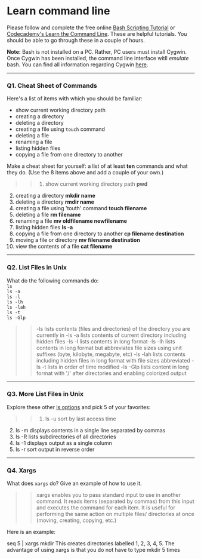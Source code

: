 # Learn command line

Please follow and complete the free online [Bash Scripting Tutorial](https://ryanstutorials.net/bash-scripting-tutorial/) or [Codecademy's Learn the Command Line](https://www.codecademy.com/learn/learn-the-command-line). These are helpful tutorials. You should be able to go through these in a couple of hours.

**Note:** Bash is not installed on a PC. Rather, PC users must install Cygwin. Once Cygwin has been installed, the command line interface witll _emulate_ bash. You can find all information regarding Cygwin [here](https://www.cygwin.com/).

---

### Q1.  Cheat Sheet of Commands  

Here's a list of items with which you should be familiar:  
* show current working directory path
* creating a directory
* deleting a directory
* creating a file using `touch` command
* deleting a file
* renaming a file
* listing hidden files
* copying a file from one directory to another

Make a cheat sheet for yourself: a list of at least **ten** commands and what they do.  (Use the 8 items above and add a couple of your own.)  

> > 1. show current working directory path **pwd**
2. creating a directory **mkdir name**
3. deleting a directory **rmdir name**
4. creating a file using 'touth' command **touch filename**
5. deleting a file **rm filename**
6. renaming a file **mv oldfilename newfilename**
7. listing hidden files **ls -a**
8. copying a file from one directory to another **cp filename destination**
9. moving a file or directory **mv filename destination**
10. view the contents of a file **cat filename** 

---

### Q2.  List Files in Unix   

What do the following commands do:  
`ls`  
`ls -a`  
`ls -l`  
`ls -lh`  
`ls -lah`  
`ls -t`  
`ls -Glp`  

> > -ls lists contents (files and directories) of the directory you are currently in
-ls -a lists contents of current directory including hidden files
-ls -l lists contents in long format
-ls -lh lists contents in long format but abbreviates file sizes using unit suffixes (byte, kilobyte, megabyte, etc)
-ls -lah lists contents including hidden files in long format with file sizes abbreviated
-ls -t lists in order of time modified
-ls -Glp lists content in long format with '/' after directories and enabling colorized output

---

### Q3.  More List Files in Unix  

Explore these other [ls options](http://www.techonthenet.com/unix/basic/ls.php) and pick 5 of your favorites:

> > 1. ls -u sort by last access time
2. ls -m displays contents in a single line separated by commas
3. ls -R lists subdirectories of all directories
4. ls -1 displays output as a single column
5. ls -r sort output in reverse order

---

### Q4.  Xargs   

What does `xargs` do? Give an example of how to use it.

> > xargs enables you to pass standard input to use in another command. It reads items (separated by commas) from this input and executes the command for each item. It is useful for performing the same action on multiple files/ directories at once (moving, creating, copying, etc.)

Here is an example:

seq 5 | xargs mkdir
This creates directories labelled 1, 2, 3, 4, 5. The advantage of using xargs is that   you do not have to type mkdir 5 times

 

